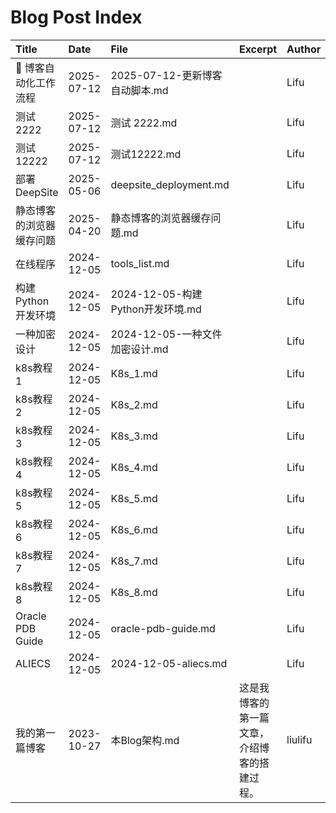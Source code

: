 # Blog Post Index

| Title | Date | File | Excerpt | Author | Version | License |
| :----- | :---- | :---- | :------- | :------ | :------- | :------- |
| 📝 博客自动化工作流程 | 2025-07-12 | 2025-07-12-更新博客自动脚本.md |  | Lifu |  |  |
| 测试 2222 | 2025-07-12 | 测试 2222.md |  | Lifu |  |  |
| 测试12222 | 2025-07-12 | 测试12222.md |  | Lifu |  |  |
| 部署DeepSite | 2025-05-06 | deepsite_deployment.md |  | Lifu |  |  |
| 静态博客的浏览器缓存问题 | 2025-04-20 | 静态博客的浏览器缓存问题.md |  | Lifu |  | MIT |
| 在线程序 | 2024-12-05 | tools_list.md |  | Lifu |  | Apache |
| 构建 Python 开发环境 | 2024-12-05 | 2024-12-05-构建Python开发环境.md |  | Lifu | v0.1.1 |  |
| 一种加密设计 | 2024-12-05 | 2024-12-05-一种文件加密设计.md |  | Lifu | v0.1 | CC BY-SA 4.0 |
| k8s教程1 | 2024-12-05 | K8s_1.md |  | Lifu |  | MIT |
| k8s教程2 | 2024-12-05 | K8s_2.md |  | Lifu |  | MIT |
| k8s教程3 | 2024-12-05 | K8s_3.md |  | Lifu |  | MIT |
| k8s教程4 | 2024-12-05 | K8s_4.md |  | Lifu |  | MIT |
| k8s教程5 | 2024-12-05 | K8s_5.md |  | Lifu |  | MIT |
| k8s教程6 | 2024-12-05 | K8s_6.md |  | Lifu |  | MIT |
| k8s教程7 | 2024-12-05 | K8s_7.md |  | Lifu |  | MIT |
| k8s教程8 | 2024-12-05 | K8s_8.md |  | Lifu |  | MIT |
| Oracle PDB Guide | 2024-12-05 | oracle-pdb-guide.md |  | Lifu |  | MIT |
| ALIECS | 2024-12-05 | 2024-12-05-aliecs.md |  | Lifu |  |  |
| 我的第一篇博客 | 2023-10-27 | 本Blog架构.md | 这是我博客的第一篇文章，介绍博客的搭建过程。 | liulifu | v1.0 | CC BY-SA 4.0 |

<!-- 自动生成的文件，请勿手动编辑 -->
<!-- 运行 python generate_index.py 来更新此文件 -->